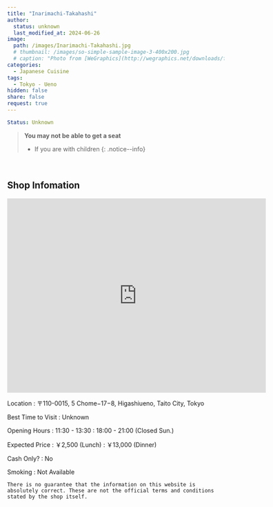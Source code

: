 ```yaml
---
title: "Inarimachi-Takahashi"
author:
  status: unknown
  last_modified_at: 2024-06-26
image: 
  path: /images/Inarimachi-Takahashi.jpg
  # thumbnail: /images/so-simple-sample-image-3-400x200.jpg
  # caption: "Photo from [WeGraphics](http://wegraphics.net/downloads/free-ultimate-blurred-background-pack/)"
categories:
  - Japanese Cuisine
tags:
  - Tokyo - Ueno
hidden: false
share: false
request: true
---
```


```yaml
Status: Unknown 
```

> **You may not be able to get a seat**
> - If you are with children
{: .notice--info}


<p>　</p>


## Shop Infomation

<div class="map">
<iframe src="https://www.google.com/maps/embed?pb=!1m14!1m8!1m3!1d12957.985854979268!2d139.7828194!3d35.7140069!3m2!1i1024!2i768!4f13.1!3m3!1m2!1s0x60188e99da5e684d%3A0xd15c3b667a7d5c3d!2sTakahashi!5e0!3m2!1sen!2sjp!4v1719476012009!5m2!1sen!2sjp" width="600" height="450" style="border:0;" allowfullscreen="" loading="lazy" referrerpolicy="no-referrer-when-downgrade"></iframe>
</div>

<p></p>

Location
: 〒110-0015, 5 Chome−17−8, Higashiueno, Taito City, Tokyo 

Best Time to Visit
: Unknown

Opening Hours
: 11:30 - 13:30
: 18:00 - 21:00 (Closed Sun.)

Expected Price
: ￥2,500 (Lunch)
: ￥13,000 (Dinner)

Cash Only?
: No

Smoking
: Not Available


`There is no guarantee that the information on this website is absolutely correct. These are not the official terms and conditions stated by the shop itself.`

